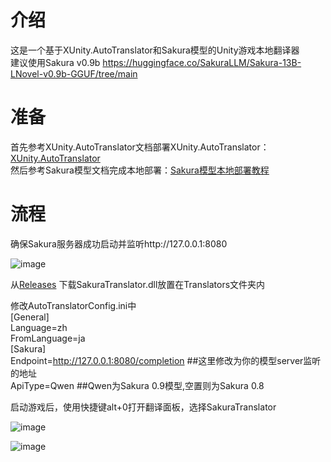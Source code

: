 # 介绍
这是一个基于XUnity.AutoTranslator和Sakura模型的Unity游戏本地翻译器  
建议使用Sakura v0.9b https://huggingface.co/SakuraLLM/Sakura-13B-LNovel-v0.9b-GGUF/tree/main  
# 准备
首先参考XUnity.AutoTranslator文档部署XUnity.AutoTranslator：[XUnity.AutoTranslator](https://github.com/bbepis/XUnity.AutoTranslator)  
然后参考Sakura模型文档完成本地部署：[Sakura模型本地部署教程](https://github.com/SakuraLLM/Sakura-13B-Galgame/wiki)  
# 流程
确保Sakura服务器成功启动并监听http://127.0.0.1:8080  

![image](https://github.com/fkiliver/SakuraTranslator/assets/48873439/a69e74a6-f789-4de2-9ce5-d73209f2843c)

从[Releases](https://github.com/fkiliver/SakuraTranslator/releases) 下载SakuraTranslator.dll放置在Translators文件夹内

修改AutoTranslatorConfig.ini中  
[General]  
Language=zh  
FromLanguage=ja  
[Sakura]  
Endpoint=http://127.0.0.1:8080/completion ##这里修改为你的模型server监听的地址  
ApiType=Qwen ##Qwen为Sakura 0.9模型,空置则为Sakura 0.8  

启动游戏后，使用快捷键alt+0打开翻译面板，选择SakuraTranslator  

![image](https://github.com/fkiliver/SakuraTranslator/assets/48873439/17c2c144-dab7-4b23-958f-a0dd8ddd11d4)

![image](https://github.com/fkiliver/SakuraTranslator/assets/48873439/ffba161d-8d0c-4a0e-bd15-71ab95db30ef)
